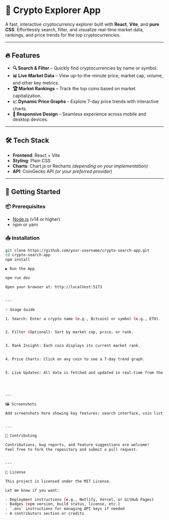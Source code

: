 
# 🚀 Crypto Explorer App

A fast, interactive cryptocurrency explorer built with **React**, **Vite**, and **pure CSS**. Effortlessly search, filter, and visualize real-time market data, rankings, and price trends for the top cryptocurrencies.

---

## 🔥 Features

- **🔍 Search & Filter** – Quickly find cryptocurrencies by name or symbol.
- **📊 Live Market Data** – View up-to-the-minute price, market cap, volume, and other key metrics.
- **🏆 Market Rankings** – Track the top coins based on market capitalization.
- **📈 Dynamic Price Graphs** – Explore 7-day price trends with interactive charts.
- **📱 Responsive Design** – Seamless experience across mobile and desktop devices.

---

## 🛠 Tech Stack

- **Frontend**: React + Vite  
- **Styling**: Plain CSS  
- **Charts**: Chart.js or Recharts *(depending on your implementation)*  
- **API**: CoinGecko API *(or your preferred provider)*

---

## 🚀 Getting Started

### 📦 Prerequisites

- [Node.js](https://nodejs.org/) (v14 or higher)  
- npm or yarn

### 📥 Installation

```bash
git clone https://github.com/your-username/crypto-search-app.git
cd crypto-search-app
npm install

▶️ Run the App

npm run dev

Open your browser at: http://localhost:5173


---

💡 Usage Guide

1. Search: Enter a crypto name (e.g., Bitcoin) or symbol (e.g., ETH).


2. Filter (Optional): Sort by market cap, price, or rank.


3. Rank Insight: Each coin displays its current market rank.


4. Price Charts: Click on any coin to see a 7-day trend graph.


5. Live Updates: All data is fetched and updated in real-time from the API.




---

🖼 Screenshots

Add screenshots here showing key features: search interface, coin list, ranking, and price graph.


---

🤝 Contributing

Contributions, bug reports, and feature suggestions are welcome!
Feel free to fork the repository and submit a pull request.


---

📄 License

This project is licensed under the MIT License.

Let me know if you want:

- Deployment instructions (e.g., Netlify, Vercel, or GitHub Pages)
- Badges (npm version, build status, license, etc.)
- `.env` instructions for managing API keys if needed
- A contributors section or credits


